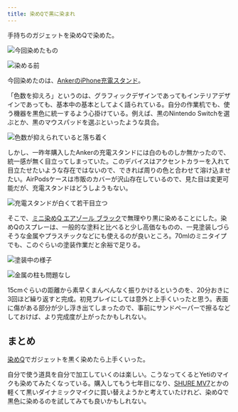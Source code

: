```yaml
---
title: 染めQで黒に染まれ
---
```

手持ちのガジェットを染めQで染めた。

![](https://lh6.googleusercontent.com/1FhCF4PfsZawXIdMybOE_nEYiw_eyT8prw9yNN5qcCgWxI76ORNNQfOw1UV1FZhyHQStOHghv_Hsg6FDrMKj63rBNRkvOqbJL05nvnojUrQ-kmlQpjGakoDmipY2y-1sZ62_a_dVuiowFgb13a7lZw "今回染めたもの")

![](https://lh3.googleusercontent.com/fpoxX6ZptzctldQ8XdoJo4EsexXT_8b_E2MIfSBIN1an-PxqjB4isAdolESJykhYflwffP8y83Qaa5QtBFiHmAFMawbg7QD6S6L79cQvpwrGO_zgQ7CmavLKX5frQJp9kXGcsOzkh7ezLok7f4cEag "染める前")

今回染めたのは、[AnkerのiPhone充電スタンド](https://r7kamura.com/articles/2021-09-06-anker-iphone-stand)。

「色数を抑えろ」というのは、グラフィックデザインであってもインテリアデザインであっても、基本中の基本としてよく語られている。自分の作業机でも、使う機器を黒色に統一するよう心掛けている。例えば、黒のNintendo Switchを選ぶとか、黒のマウスパッドを選ぶといったような具合。

![](https://lh4.googleusercontent.com/sWrxiJUdfBUfu6LITrD-VmPsIsgmAwYuXKdli_TqFaAGcRCQ9de1v4hdgxnR-eLYQfy9R2sEDVyrJoZcoHA3W6yLJAUrwZTLfrrTUUO_LmQofFqPGSIbE2oqCUnXTS9ScmpkKyv5Dw6cu0hefyAgbw "色数が抑えられていると落ち着く")

しかし、一昨年購入したAnkerの充電スタンドには白のものしか無かったので、統一感が無く目立ってしまっていた。このデバイスはアクセントカラーを入れて目立たせたいような存在ではないので、できれば周りの色と合わせて溶け込ませたい。AirPodsケースは市販のカバーが沢山存在しているので、見た目は変更可能だが、充電スタンドはどうしようもない。

![](https://lh6.googleusercontent.com/SCmKD_O3leqPATGNd27110Dg1m16rJX5Etrkpu5wmRARAGpCPrD1OxY6dI0Pq5j44VtF3jSVd09xxFJWsjCxIMBFZP0TqjdRFb_tOS73Gvkazh4VdVfITOFHxAun-B60RIC0MbLeGaOWan5r7NO3sg "充電スタンドが白くて若干目立つ")

そこで、[ミニ染めQ エアゾール ブラック](https://www.amazon.co.jp/dp/B003QMFUKO)で無理やり黒に染めることにした。染めQのスプレーは、一般的な塗料と比べると少し高価なものの、一見塗装しづらそうな金属やプラスチックなどにも使えるのが良いところ。70mlのミニタイプでも、このぐらいの塗装作業だと余裕で足りる。

![](https://lh3.googleusercontent.com/4WOvfVDMeuKzroTWr8gGfRJcUBhlkw955UkdFIX2TNUctpiMPB6gp7Tgp6na_OmMSOPb2zDxNHrnGyIXuXehTvDRhwQ8vrdprwBoMzfcXWQJ_ucE3cwbzYI6H4I5vVyQjoBdPNzoKa7D0r6Tuh2FiA "塗装中の様子")

![](https://lh4.googleusercontent.com/455gTWDKFwhE0dxEZQZ22FArvCLV4OHDZM7noZ6NIiGaOZ_Uo5z00VYKuR1uYaHiyAm1a8184FAEhXtEnIbDzKhOZM4mcdDVT80nSpfTXcSl4wQ5nUSIuHCTmvHP7LQcDcsKevyOPOf-CoOKDBGqOA "金属の柱も問題なし")

15cmぐらいの距離から素早くまんべんなく振りかけるというのを、20分おきに3回ほど繰り返すと完成。初見プレイにしては意外と上手くいったと思う。表面に傷がある部分が少し浮き出てしまったので、事前にサンドペーパーで擦るなどしておけば、より完成度が上がったかもしれない。

まとめ
---

[染めQ](https://www.amazon.co.jp/dp/B003QMFUKO)でガジェットを黒く染めたら上手くいった。

自分で使う道具を自分で加工していくのは楽しい。こうなってくるとYetiのマイクも染めてみたくなっている。購入してもう七年目になり、[SHURE MV7](https://www.amazon.co.jp/dp/B08KY7G1GV)とかの軽くて黒いダイナミックマイクに買い替えようかと考えていたけれど、染めQで黒色に染めるのを試してみても良いかもしれない。
